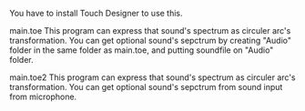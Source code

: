 You have to install Touch Designer to use this.

main.toe
This program can express that sound's spectrum as circuler arc's transformation.
You can get optional sound's sepctrum by creating "Audio" folder in the same folder as main.toe, and putting soundfile on "Audio" folder.

main.toe2
This program can express that sound's spectrum as circuler arc's transformation.
You can get optional sound's sepctrum from sound input from microphone.

